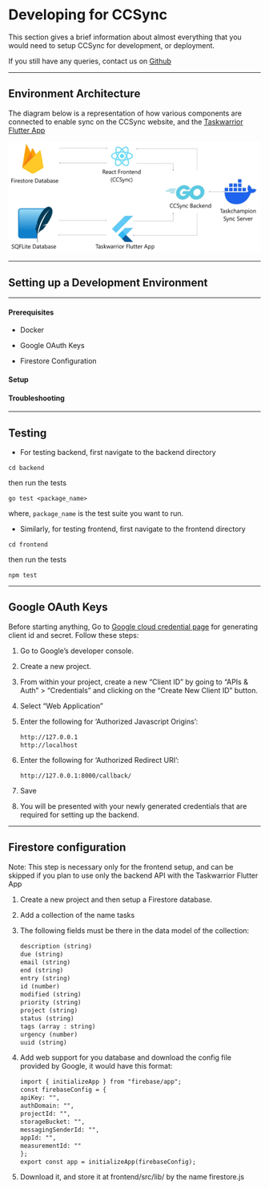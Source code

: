 # Developing for CCSync

This section gives a brief information about almost everything that you would need to setup CCSync for development, or deployment.

If you still have any queries, contact us on [Github](https://github.com/its-me-abhishek/ccsync-docs)

---

## Environment Architecture

The diagram below is a representation of how various components are connected to enable sync on the CCSync website, and the [Taskwarrior Flutter App](https://github.com/CCExtractor/taskwarrior-flutter)

<img src="./images/architecture.jpg">

---

## Setting up a Development Environment

---

#### Prerequisites

- Docker

- Google OAuth Keys

- Firestore Configuration

#### Setup

#### Troubleshooting

---

## Testing

- For testing backend, first navigate to the backend directory

```
cd backend
```

then run the tests

```
go test <package_name>
```

where, `package_name` is the test suite you want to run.

- Similarly, for testing frontend, first navigate to the frontend directory

```
cd frontend
```

then run the tests

```
npm test
```

---

## Google OAuth Keys

Before starting anything, Go to [Google cloud credential page](https://console.cloud.google.com/apis/credentials) for generating client id and secret. Follow these steps:

1.  Go to Google’s developer console.

2.  Create a new project.

3.  From within your project, create a new “Client ID” by going to “APIs & Auth” > “Credentials” and clicking on the “Create New Client ID” button.

4.  Select “Web Application”

5.  Enter the following for ‘Authorized Javascript Origins’:

        http://127.0.0.1
        http://localhost

6.  Enter the following for ‘Authorized Redirect URI’:

        http://127.0.0.1:8000/callback/

7.  Save

8.  You will be presented with your newly generated credentials that are required for setting up the backend.

---

## Firestore configuration

Note: This step is necessary only for the frontend setup, and can be skipped if you plan to use only the backend API with the Taskwarrior Flutter App

1.  Create a new project and then setup a Firestore database.

2.  Add a collection of the name tasks

3.  The following fields must be there in the data model of the collection:

        description (string)
        due (string)
        email (string)
        end (string)
        entry (string)
        id (number)
        modified (string)
        priority (string)
        project (string)
        status (string)
        tags (array : string)
        urgency (number)
        uuid (string)

4.  Add web support for you database and download the config file provided by Google, it would have this format:

        import { initializeApp } from "firebase/app";
        const firebaseConfig = {
        apiKey: "",
        authDomain: "",
        projectId: "",
        storageBucket: "",
        messagingSenderId: "",
        appId: "",
        measurementId: ""
        };
        export const app = initializeApp(firebaseConfig);

5.  Download it, and store it at frontend/src/lib/ by the name firestore.js
